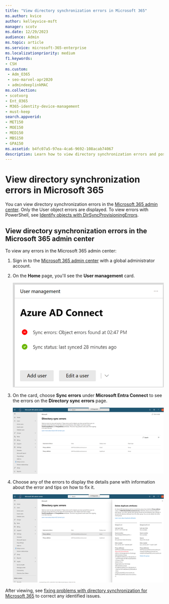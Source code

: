 ```yaml
---
title: "View directory synchronization errors in Microsoft 365"
ms.author: kvice
author: kelleyvice-msft
manager: scotv
ms.date: 12/29/2023
audience: Admin
ms.topic: article
ms.service: microsoft-365-enterprise
ms.localizationpriority: medium
f1.keywords:
- CSH
ms.custom: 
 - Adm_O365
 - seo-marvel-apr2020
 - admindeeplinkMAC
ms.collection:
- scotvorg
- Ent_O365
- M365-identity-device-management
- must-keep
search.appverid:
- MET150
- MOE150
- MED150
- MBS150
- GPA150
ms.assetid: b4fc07a5-97ea-4ca6-9692-108acab74067
description: Learn how to view directory synchronization errors and possible fixes in Microsoft 365 admin center.
---
```


# View directory synchronization errors in Microsoft 365

You can view directory synchronization errors in the <a href="https://go.microsoft.com/fwlink/p/?linkid=2024339" target="_blank">Microsoft 365 admin center</a>. Only the User object errors are displayed. To view errors with PowerShell, see [Identify objects with DirSyncProvisioningErrors](/azure/active-directory/hybrid/how-to-connect-syncservice-duplicate-attribute-resiliency).

## View directory synchronization errors in the Microsoft 365 admin center

To view any errors in the Microsoft 365 admin center:
  
1. Sign in to the [Microsoft 365 admin center](https://admin.microsoft.com) with a global administrator account.

2. On the **Home** page, you'll see the **User management** card. 

    ![The User management card in the Microsoft 365 admin center.](../media/060006e9-de61-49d5-8979-e77cda198e71.png)
  
3. On the card, choose **Sync errors** under **Microsoft Entra Connect** to see the errors on the **Directory sync errors** page.

    ![An example of the Directory sync errors page.](../media/882094a3-80d3-4aae-b90b-78b27047974c.png)

4. Choose any of the errors to display the details pane with information about the error and tips on how to fix it.

   ![Example of the details of a directory sync error.](../media/a6e302d4-6be7-4e3a-b4b5-81c5a2c02952.png)
  
After viewing, see [fixing problems with directory synchronization for Microsoft 365](fix-problems-with-directory-synchronization.md) to correct any identified issues.
